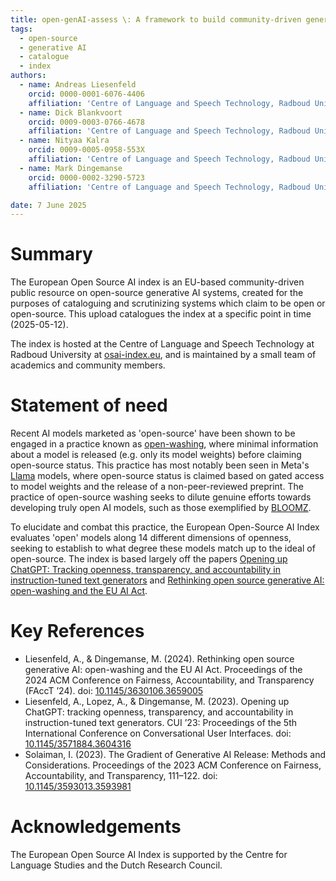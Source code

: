 ```yaml
---
title: open-genAI-assess \: A framework to build community-driven generative AI assessment indexes
tags:
  - open-source
  - generative AI
  - catalogue
  - index
authors:
  - name: Andreas Liesenfeld
    orcid: 0000-0001-6076-4406
    affiliation: 'Centre of Language and Speech Technology, Radboud University'
  - name: Dick Blankvoort
    orcid: 0009-0003-0766-4678
    affiliation: 'Centre of Language and Speech Technology, Radboud University'  
  - name: Nityaa Kalra
    orcid: 0009-0005-0958-553X
    affiliation: 'Centre of Language and Speech Technology, Radboud University'
  - name: Mark Dingemanse
    orcid: 0000-0002-3290-5723
    affiliation: 'Centre of Language and Speech Technology, Radboud University'

date: 7 June 2025
---
```


# Summary

The European Open Source AI index is an EU-based community-driven public resource on open-source generative AI systems, created for the purposes of cataloguing and scrutinizing systems which claim to be open or open-source. This upload catalogues the index at a specific point in time (2025-05-12).

The index is hosted at the Centre of Language and Speech Technology at Radboud University at [osai-index.eu](osai-index.eu), and is maintained by a small team of academics and community members.

# Statement of need
Recent AI models marketed as 'open-source' have been shown to be engaged in a practice known as [open-washing](https://doi.org/10.2139/ssrn.4543807), where minimal information about a model is released (e.g. only its model weights) before claiming open-source status. This practice has most notably been seen in Meta's [Llama](https://huggingface.co/meta-llama/Llama-3.1-8B-Instruct) models, where open-source status is claimed based on gated access to model weights and the release of a non-peer-reviewed preprint. The practice of open-source washing seeks to dilute genuine efforts towards developing truly open AI models, such as those exemplified by [BLOOMZ](https://arxiv.org/abs/2211.01786).

To elucidate and combat this practice, the European Open-Source AI Index evaluates 'open' models along 14 different dimensions of openness, seeking to establish to what degree these models match up to the ideal of open-source. The index is based largely off the papers [Opening up ChatGPT: Tracking openness, transparency, and accountability in instruction-tuned text generators](https://dl.acm.org/doi/abs/10.1145/3571884.3604316) and [Rethinking open source generative AI: open-washing and the EU AI Act](https://dl.acm.org/doi/abs/10.1145/3630106.3659005).

# Key References
- Liesenfeld, A., & Dingemanse, M. (2024). Rethinking open source generative AI: open-washing and the EU AI Act. Proceedings of the 2024 ACM Conference on Fairness, Accountability, and Transparency (FAccT ’24). doi: [10.1145/3630106.3659005](https://dl.acm.org/doi/abs/10.1145/3630106.3659005)
- Liesenfeld, A., Lopez, A., & Dingemanse, M. (2023). Opening up ChatGPT: tracking openness, transparency, and accountability in instruction-tuned text generators. CUI ’23: Proceedings of the 5th International Conference on Conversational User Interfaces. doi: [10.1145/3571884.3604316](https://dl.acm.org/doi/abs/10.1145/3571884.3604316)
- Solaiman, I. (2023). The Gradient of Generative AI Release: Methods and Considerations. Proceedings of the 2023 ACM Conference on Fairness, Accountability, and Transparency, 111–122. doi: [10.1145/3593013.3593981](https://dl.acm.org/doi/abs/10.1145/3593013.3593981)

# Acknowledgements
The European Open Source AI Index is supported by the Centre for Language Studies and the Dutch Research Council.
